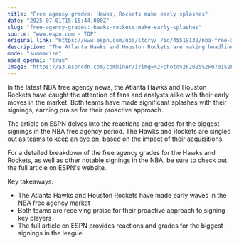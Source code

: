 ```yaml
---
title: "Free agency grades: Hawks, Rockets make early splashes"
date: "2025-07-01T15:15:44.000Z"
slug: "free-agency-grades:-hawks-rockets-make-early-splashes"
source: "www.espn.com - TOP"
original_link: "https://www.espn.com/nba/story/_/id/45519132/nba-free-agency-2025-reaction-grades-biggest-signings"
description: "The Atlanta Hawks and Houston Rockets are making headlines in NBA free agency with their significant signings, earning praise for their proactive approach. ESPN's article explores the reactions and grades for the biggest signings in the league, with the Hawks and Rockets singled out as teams to watch based on their acquisitions. For a detailed breakdown of the free agency grades for these teams and others, visit ESPN's website."
mode: "summarize"
used_openai: "true"
image: "https://a3.espncdn.com/combiner/i?img=%2Fphoto%2F2025%2F0701%2Fr1307438_2_1296x729_16%2D9.jpg"
---
```


In the latest NBA free agency news, the Atlanta Hawks and Houston Rockets have caught the attention of fans and analysts alike with their early moves in the market. Both teams have made significant splashes with their signings, earning praise for their proactive approach.

The article on ESPN delves into the reactions and grades for the biggest signings in the NBA free agency period. The Hawks and Rockets are singled out as teams to keep an eye on, based on the impact of their acquisitions.

For a detailed breakdown of the free agency grades for the Hawks and Rockets, as well as other notable signings in the NBA, be sure to check out the full article on ESPN's website.

Key takeaways:
- The Atlanta Hawks and Houston Rockets have made early waves in the NBA free agency market
- Both teams are receiving praise for their proactive approach to signing key players
- The full article on ESPN provides reactions and grades for the biggest signings in the league